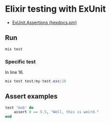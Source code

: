 # Elixir testing with ExUnit

* [ExUnit.Assertions (hexdocs.pm)](https://hexdocs.pm/ex_unit/ExUnit.Assertions.html)

## Run

```ex
mix test
```

### Specific test

In line 16.

```ex
mix test test/my-test.exs:16
```

## Assert examples

```ex
test 'bob' do
    assert 0 == 5.5, "Well, this is weird."
end
```